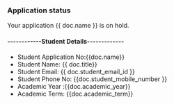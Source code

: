 <h3>Application status</h3>

<p>Your application {{ doc.name }} is on hold.</p>


<h4>------------Student Details-------------</h4>

<ul>
<li>Student Application No:{{doc.name}}
<li>Student Name: {{ doc.title}}
<li>Student Email: {{ doc.student_email_id }}
<li>Student Phone No: {{doc.student_mobile_number }}
<li>Academic Year :{{doc.academic_year}}
<li>Academic Term: {{doc.academic_term}}
</ul>